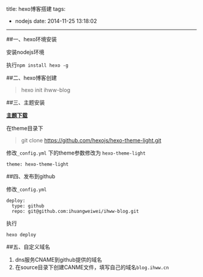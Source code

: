 title: hexo博客搭建
tags:
  - nodejs
date: 2014-11-25 13:18:02
---

##一、hexo环境安装

安装nodejs环境

执行`npm install hexo -g`

<!-- more -->
##二、hexo博客创建

>hexo init ihww-blog

##三、主题安装

**[主题下载](https://github.com/hexojs/hexo/wiki/Themes)**

在theme目录下

>git clone https://github.com/hexojs/hexo-theme-light.git

修改`_config.yml` 下的theme参数修改为 `hexo-theme-light`

    theme: hexo-theme-light


##四、发布到github

修改`_config.yml`

    deploy:
      type: github
      repo: git@github.com:ihuangweiwei/ihww-blog.git

执行

    hexo deploy

##五、自定义域名

1.  dns服务CNAME到github提供的域名
2.  在source目录下创建CANME文件，填写自己的域名`blog.ihww.cn`

